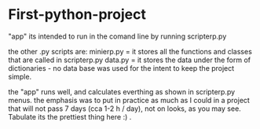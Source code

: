 # First-python-project

"app" its intended to run in the comand line by running scripterp.py

the other .py scripts are:
  minierp.py = it stores all the functions and classes that are called in scripterp.py
  data.py = it stores the data under the form of dictionaries - no data base was used for the intent to keep the project simple.
  
  
  
the "app" runs well, and calculates everthing as shown in scripterp.py menus.
the emphasis was to put in practice as much as I could in a project that will not pass 7 days (cca 1-2 h / day), not on looks, as you may see. Tabulate its the prettiest thing here :) .
